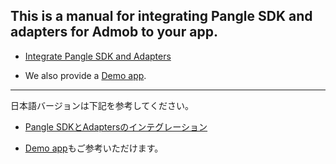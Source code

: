 ## This is a manual for integrating Pangle SDK and adapters for Admob to your app.

- [Integrate Pangle SDK and Adapters](manual/en.md)

- We also provide a [Demo app](AdmobAdapterDemo).

------

日本語バージョンは下記を参考してください。

- [Pangle SDKとAdaptersのインテグレーション](manual/ja.md)

- [Demo app](AdmobAdapterDemo)もご参考いただけます。
